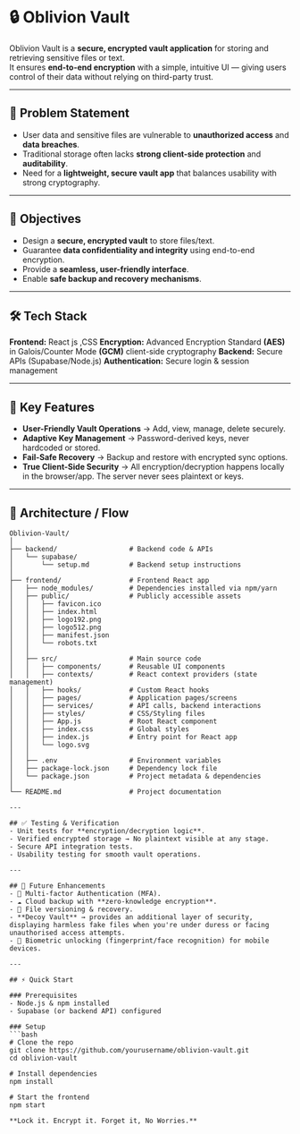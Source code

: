 # 🔒 Oblivion Vault

Oblivion Vault is a **secure, encrypted vault application** for storing and retrieving sensitive files or text.  
It ensures **end-to-end encryption** with a simple, intuitive UI — giving users control of their data without relying on third-party trust.

---

## 🚩 Problem Statement
- User data and sensitive files are vulnerable to **unauthorized access** and **data breaches**.  
- Traditional storage often lacks **strong client-side protection** and **auditability**.  
- Need for a **lightweight, secure vault app** that balances usability with strong cryptography.  

---

## 🎯 Objectives
- Design a **secure, encrypted vault** to store files/text.  
- Guarantee **data confidentiality and integrity** using end-to-end encryption.  
- Provide a **seamless, user-friendly interface**.  
- Enable **safe backup and recovery mechanisms**.  

---

## 🛠️ Tech Stack
**Frontend:** React js ,CSS
**Encryption:** Advanced Encryption Standard **(AES)** in Galois/Counter Mode **(GCM)** client-side cryptography
**Backend:** Secure APIs (Supabase/Node.js)
**Authentication:** Secure login & session management


---

## 🔐 Key Features  
- **User-Friendly Vault Operations** → Add, view, manage, delete securely.  
- **Adaptive Key Management** → Password-derived keys, never hardcoded or stored.  
- **Fail-Safe Recovery** → Backup and restore with encrypted sync options.
- **True Client-Side Security** → All encryption/decryption happens locally in the browser/app. The server never sees plaintext or keys.

---

## 📐 Architecture / Flow

```text
Oblivion-Vault/
│
├── backend/                  # Backend code & APIs
│   └── supabase/
│       └── setup.md          # Backend setup instructions
│
├── frontend/                 # Frontend React app
│   ├── node_modules/         # Dependencies installed via npm/yarn
│   ├── public/               # Publicly accessible assets
│   │   ├── favicon.ico
│   │   ├── index.html
│   │   ├── logo192.png
│   │   ├── logo512.png
│   │   ├── manifest.json
│   │   └── robots.txt
│   │
│   ├── src/                  # Main source code
│   │   ├── components/       # Reusable UI components
│   │   ├── contexts/         # React context providers (state management)
│   │   ├── hooks/            # Custom React hooks
│   │   ├── pages/            # Application pages/screens
│   │   ├── services/         # API calls, backend interactions
│   │   ├── styles/           # CSS/Styling files
│   │   ├── App.js            # Root React component
│   │   ├── index.css         # Global styles
│   │   ├── index.js          # Entry point for React app
│   │   └── logo.svg
│   │
│   ├── .env                  # Environment variables
│   ├── package-lock.json     # Dependency lock file
│   └── package.json          # Project metadata & dependencies
│
└── README.md                 # Project documentation

---

## ✅ Testing & Verification
- Unit tests for **encryption/decryption logic**.  
- Verified encrypted storage → No plaintext visible at any stage.  
- Secure API integration tests.  
- Usability testing for smooth vault operations.  

---

## 🚀 Future Enhancements
- 🔑 Multi-factor Authentication (MFA).  
- ☁️ Cloud backup with **zero-knowledge encryption**.  
- 📂 File versioning & recovery.
- **Decoy Vault** → provides an additional layer of security, displaying harmless fake files when you're under duress or facing unauthorised access attempts.
- 📱 Biometric unlocking (fingerprint/face recognition) for mobile devices.  

---

## ⚡ Quick Start

### Prerequisites
- Node.js & npm installed
- Supabase (or backend API) configured

### Setup
```bash
# Clone the repo
git clone https://github.com/yourusername/oblivion-vault.git
cd oblivion-vault

# Install dependencies
npm install

# Start the frontend
npm start

**Lock it. Encrypt it. Forget it, No Worries.**
